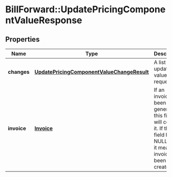 # BillForward::UpdatePricingComponentValueResponse

## Properties
Name | Type | Description | Notes
------------ | ------------- | ------------- | -------------
**changes** | [**UpdatePricingComponentValueChangeResult**](UpdatePricingComponentValueChangeResult.md) | A list of update value requests | [optional] 
**invoice** | [**Invoice**](Invoice.md) | If an invoice has been generated this field will contain it. If this field has a NULL value it means no invoice has been created. | [optional] 


